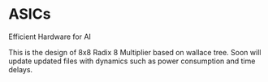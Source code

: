 # ASICs
Efficient Hardware for AI

This is the design of 8x8 Radix 8 Multiplier based on wallace tree. Soon will update updated files with dynamics such as power consumption and time delays. 
